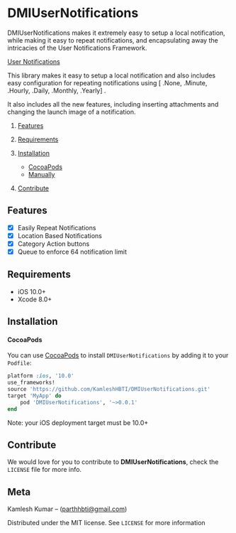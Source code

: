 # DMIUserNotifications
DMIUserNotifications makes it extremely easy to setup a local notification, while making it easy to repeat notifications, and encapsulating away the intricacies of the User Notifications Framework.

[User Notifications](https://developer.apple.com/reference/usernotifications)

This library makes it easy to setup a local notification and also includes easy configuration for repeating notifications using [ .None, .Minute, .Hourly, .Daily, .Monthly, .Yearly] .

It also includes all the new features, including inserting attachments and changing the launch image of a notification.

1. [Features](#features)
2. [Requirements](#requirements)
3. [Installation](#installation)
    - [CocoaPods](#cocoapods)
    - [Manually](#manually)

4. [Contribute](#contribute)

## Features

- [x] Easily Repeat Notifications
- [x] Location Based Notifications
- [x] Category Action buttons
- [x] Queue to enforce 64 notification limit

## Requirements

- iOS 10.0+
- Xcode 8.0+

## Installation

#### CocoaPods
You can use [CocoaPods](http://cocoapods.org/) to install `DMIUserNotifications` by adding it to your `Podfile`:

```ruby
platform :ios, '10.0'
use_frameworks!
source 'https://github.com/KamleshHBTI/DMIUserNotifications.git'
target 'MyApp' do
	pod 'DMIUserNotifications', '~>0.0.1'
end
```


Note: your iOS deployment target must be 10.0+

## Contribute

We would love for you to contribute to **DMIUserNotifications**, check the ``LICENSE`` file for more info.

## Meta

Kamlesh Kumar – (parthhbti@gmail.com)

Distributed under the MIT license. See ``LICENSE`` for more information
